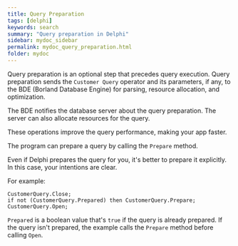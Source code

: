 ```yaml
---
title: Query Preparation
tags: [delphi]
keywords: search
summary: "Query preparation in Delphi"
sidebar: mydoc_sidebar
permalink: mydoc_query_preparation.html
folder: mydoc
---
```


Query preparation is an optional step that precedes query execution. Query preparation sends the `Customer Query` operator and its parameters, if any, to the BDE (Borland Database Engine) for parsing, resource allocation, and optimization.

The BDE notifies the database server about the query preparation. The server can also allocate resources for the query.

These operations improve the query performance, making your app faster.

The program can prepare a query by calling the `Prepare` method.

Even if Delphi prepares the query for you, it's better to prepare it explicitly. In this case, your intentions are clear.

For example:

```delphi
CustomerQuery.Close;
if not (CustomerQuery.Prepared) then CustomerQuery.Prepare;
CustomerQuery.Open;
```

`Prepared` is a boolean value that's `true` if the query is already prepared. If the query isn't prepared, the example calls the `Prepare` method before calling `Open`.
